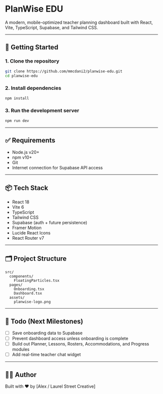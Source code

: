 # PlanWise EDU

A modern, mobile-optimized teacher planning dashboard built with React, Vite, TypeScript, Supabase, and Tailwind CSS.

---

## 🚀 Getting Started

### 1. Clone the repository

```bash
git clone https://github.com/mmcdani2/planwise-edu.git
cd planwise-edu
```

### 2. Install dependencies

```bash
npm install
```

### 3. Run the development server

```bash
npm run dev
```

---

## ✅ Requirements

- Node.js v20+
- npm v10+
- Git
- Internet connection for Supabase API access

---

## 📦 Tech Stack

- React 18
- Vite 6
- TypeScript
- Tailwind CSS
- Supabase (auth + future persistence)
- Framer Motion
- Lucide React Icons
- React Router v7

---

## 🗂 Project Structure

```
src/
  components/
    FloatingParticles.tsx
  pages/
    Onboarding.tsx
    Dashboard.tsx
  assets/
    planwise-logo.png
```

---

## 📌 Todo (Next Milestones)

- [ ] Save onboarding data to Supabase
- [ ] Prevent dashboard access unless onboarding is complete
- [ ] Build out Planner, Lessons, Rosters, Accommodations, and Progress modules
- [ ] Add real-time teacher chat widget

---

## 🧑‍💻 Author

Built with ❤️ by [Alex / Laurel Street Creative]
